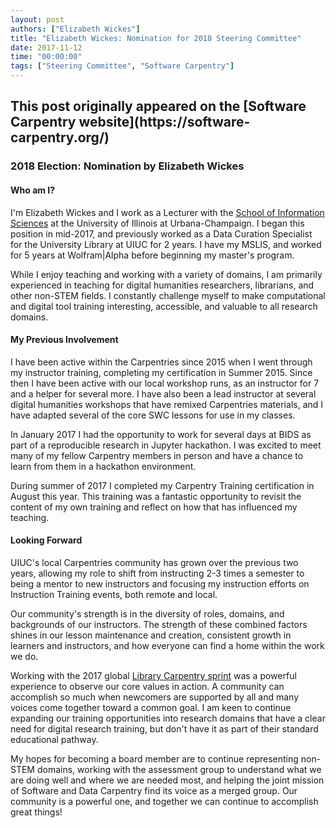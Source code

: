 ```yaml
---
layout: post
authors: ["Elizabeth Wickes"]
title: "Elizabeth Wickes: Nomination for 2018 Steering Committee"
date: 2017-11-12
time: "00:00:00"
tags: ["Steering Committee", "Software Carpentry"]
---
```


<h2>This post originally appeared on the [Software Carpentry website](https://software-carpentry.org/)</h2>

### 2018 Election: Nomination by Elizabeth Wickes

#### Who am I?

I'm Elizabeth Wickes and I work as a Lecturer with the [School of Information Sciences](http://ischool.illinois.edu/) at the University of Illinois at Urbana-Champaign.  I began this position in mid-2017, and previously worked as a Data Curation Specialist for the University Library at UIUC for 2 years.  I have my MSLIS, and worked for 5 years at Wolfram\|Alpha before beginning my master's program.

While I enjoy teaching and working with a variety of domains, I am primarily experienced in teaching for digital humanities researchers, librarians, and other non-STEM fields.  I constantly challenge myself to make computational and digital tool training interesting, accessible, and valuable to all research domains.

#### My Previous Involvement

I have been active within the Carpentries since 2015 when I went through my instructor training, completing my certification in Summer 2015.  Since then I have been active with our local workshop runs, as an instructor for 7 and a helper for several more.  I have also been a lead instructor at several digital humanities workshops that have remixed Carpentries materials, and I have adapted several of the core SWC lessons for use in my classes.

In January 2017 I had the opportunity to work for several days at BIDS as part of a reproducible research in Jupyter hackathon. I was excited to meet many of my fellow Carpentry members in person and have a chance to learn from them in a hackathon environment.

During summer of 2017 I completed my Carpentry Training certification in August this year.  This training was a fantastic opportunity to revisit the content of my own training and reflect on how that has influenced my teaching.  

#### Looking Forward

UIUC's local Carpentries community has grown over the previous two years, allowing my role to shift from instructing 2-3 times a semester to being a mentor to new instructors and focusing my instruction efforts on Instruction Training events, both remote and local.

Our community's strength is in the diversity of roles, domains, and backgrounds of our instructors.  The strength of these combined factors shines in our lesson maintenance and creation, consistent growth in learners and instructors, and how everyone can find a home within the work we do.  

Working with the 2017 global [Library Carpentry sprint](https://weaverbel.github.io/lcsprint/) was a powerful experience to observe our core values in action.  A community can accomplish so much when newcomers are supported by all and many voices come together toward a common goal.  I am keen to continue expanding our training opportunities into research domains that have a clear need for digital research training, but don't have it as part of their standard educational pathway.

My hopes for becoming a board member are to continue representing non-STEM domains, working with the assessment group to understand what we are doing well and where we are needed most, and helping the joint mission of Software and Data Carpentry find its voice as a merged group. Our community is a powerful one, and together we can continue to accomplish great things!
